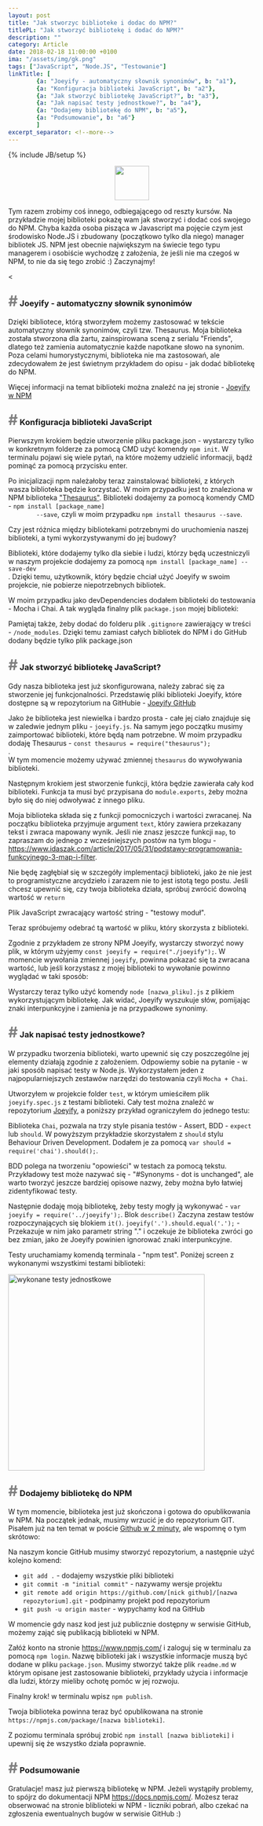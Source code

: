 ```yaml
---
layout: post
title: "Jak stworzyc biblioteke i dodac do NPM?"
titlePL: "Jak stworzyć bibliotekę i dodać do NPM?"
description: ""
category: Article
date: 2018-02-18 11:00:00 +0100
ima: "/assets/img/gk.png"
tags: ["JavaScript", "Node.JS", "Testowanie"]
linkTitle: [
		{a: "Joeyify - automatyczny słownik synonimów", b: "a1"},
		{a: "Konfiguracja biblioteki JavaScript", b: "a2"},
		{a: "Jak stworzyć bibliotekę JavaScript?", b: "a3"},
		{a: "Jak napisać testy jednostkowe?", b: "a4"},
		{a: "Dodajemy bibliotekę do NPM", b: "a5"},
		{a: "Podsumowanie", b: "a6"}
		]
excerpt_separator: <!--more-->
---
```

<!-- {% highlight javascript %}
{% endhighlight %} -->
{% include JB/setup %}
<center>
<img src="{{ site.baseurl }}/assets/img/npm.png" style="width:70px; display: inline-block;">
</center>
<p>Tym razem zrobimy coś innego, odbiegającego od reszty kursów. Na przykładzie mojej biblioteki pokażę wam jak stworzyć i dodać coś swojego do NPM. Chyba każda
	osoba pisząca w Javascript ma pojęcie czym jest środowisko Node.JS i zbudowany (początkowo tylko dla niego) manager bibliotek JS. NPM jest obecnie największym
	na świecie tego typu managerem i osobiście wychodzę z założenia, że jeśli nie ma czegoś w NPM, to nie da się tego zrobić :)
	 Zaczynajmy!</p><<!--more--></!--more-->

<h3 id="a1"><span style="color:gray; font-size: 30px;">#</span> Joeyify - automatyczny słownik synonimów</h3>
<p> Dzięki bibliotece, którą stworzyłem możemy zastosować w tekście automatyczny słownik synonimów, czyli tzw. Thesaurus. Moja biblioteka została stworzona
	dla żartu, zainspirowana sceną z serialu "Friends", dlatego też zamienia automatycznie każde napotkane słowo na synonim. Poza celami humorystycznymi,
	biblioteka nie ma zastosowań, ale zdecydowałem że jest świetnym przykładem do opisu - jak dodać bibliotekę do NPM. </p>
<p>Więcej informacji na temat biblioteki można znaleźć na jej stronie - <a href="https://www.npmjs.com/package/joeyify">Joeyify w NPM</a></p>

<h3 id="a2"><span style="color:gray; font-size: 30px;">#</span> Konfiguracja biblioteki JavaScript</h3>
<p>Pierwszym krokiem będzie utworzenie pliku package.json - wystarczy tylko w konkretnym folderze za pomocą CMD użyć komendy <code>npm init</code>.
W terminalu pojawi się wiele pytań, na które możemy udzielić informacji, bądź pominąć za pomocą przycisku enter.</p>
<p>Po inicjalizacji npm należałoby teraz zainstalować biblioteki, z których wasza biblioteka będzie korzystać. W moim przypadku jest to znaleziona w NPM
	biblioteka <a href="https://github.com/daizoru/node-thesaurus">"Thesaurus"</a>. Biblioteki dodajemy za pomocą komendy CMD - <code>npm install [package_name]
		--save</code>, czyli w moim przypadku <code>npm install thesaurus --save</code>.</p>
<p>Czy jest różnica między bibliotekami potrzebnymi do uruchomienia naszej biblioteki, a tymi wykorzystywanymi do jej budowy?</p>
<p>Biblioteki, które dodajemy tylko dla siebie i ludzi, którzy będą uczestniczyli w naszym projekcie dodajemy za pomocą <code>npm install [package_name] --save-dev
</code>. Dzięki temu, użytkownik, który będzie chciał użyć Joeyify w swoim projekcie, nie pobierze niepotrzebnych bibliotek.</p>
<p>W moim przypadku jako devDependencies dodałem biblioteki do testowania - Mocha i Chai. A tak wygląda finalny plik <code>package.json</code> mojej biblioteki:</p>
<script src="https://gist.github.com/IdaszakDaniel/e860b3304f68c190b9e010d85282ce7b.js"></script>
<p>Pamiętaj także, żeby dodać do folderu plik <code>.gitignore</code> zawierający w treści - <code>/node_modules</code>. Dzięki temu zamiast całych bibliotek
do NPM i do GitHub dodany będzie tylko plik package.json</p>

<h3 id="a3"><span style="color:gray; font-size: 30px;">#</span> Jak stworzyć bibliotekę JavaScript?</h3>
<p>Gdy nasza biblioteka jest już skonfigurowana, należy zabrać się za stworzenie jej funkcjonalności. Przedstawię pliki biblioteki Joeyify, które dostępne są
w repozytorium na GitHubie - <a href="https://github.com/IdaszakDaniel/Joeyify">Joeyify GitHub</a></p>
<p>Jako że biblioteka jest niewielka i bardzo prosta - całe jej ciało znajduje się w zaledwie jednym pliku - <code>joeyify.js</code>. Na samym jego początku
musimy zaimportować biblioteki, które będą nam potrzebne. W moim przypadku dodaję Thesaurus - <code>const thesaurus = require("thesaurus");
</code>.<br> W tym momencie możemy używać zmiennej <code>thesaurus</code> do wywoływania biblioteki.</p>
<p>Następnym krokiem jest stworzenie funkcji, która będzie zawierała cały kod biblioteki. Funkcja ta musi być przypisana do <code>module.exports</code>, żeby można
było się do niej odwoływać z innego pliku.</p>
<script src="https://gist.github.com/IdaszakDaniel/47ef3110ebf036fce9c4ac8f506b1eb4.js"></script>
<p>Moja biblioteka składa się z funkcji pomocniczych i wartości zwracanej. Na początku biblioteka przyjmuje argument <code>text</code>, który zawiera przekazany
tekst i zwraca mapowany wynik. Jeśli nie znasz jeszcze funkcji <code>map</code>, to zapraszam do jednego z wcześniejszych postów na tym blogu -
<a href="https://www.idaszak.com/article/2017/05/31/podstawy-programowania-funkcyjnego-3-map-i-filter">
	https://www.idaszak.com/article/2017/05/31/podstawy-programowania-funkcyjnego-3-map-i-filter</a>.</p>
<p>Nie będę zagłębiał się w szczegóły implementacji biblioteki, jako że nie jest to programistyczne arcydzieło i zarazem nie to jest istotą tego postu. Jeśli
chcesz upewnić się, czy twoja biblioteka działa, spróbuj zwrócić dowolną wartość w <code>return</code></p>
<script src="https://gist.github.com/IdaszakDaniel/728f7c43cac98a4b8f6f5f9742a4fe24.js"></script>
<p>Plik JavaScript zwracający wartość string - "testowy moduł".</p>
<p>Teraz spróbujemy odebrać tą wartość w pliku, który skorzysta z biblioteki.</p>
<p> Zgodnie z przykładem ze strony NPM Joeyify, wystarczy stworzyć nowy plik, w którym użyjemy <code>const joeyify = require("./joeyify");</code>. W momencie
wywołania zmiennej <code>joeyify</code>, powinna pokazać się ta zwracana wartość, lub jeśli korzystasz z mojej biblioteki to wywołanie powinno wyglądać w taki
sposób:</p>
<script src="https://gist.github.com/IdaszakDaniel/1ecee9ba7c7d8f094e9b80ce4f20a21f.js"></script>
<p>Wystarczy teraz tylko użyć komendy <code>node [nazwa_pliku].js</code> z plikiem wykorzystującym bibliotekę. Jak widać, Joeyify wyszukuje słów, pomijając znaki
	 interpunkcyjne i zamienia je na przypadkowe synonimy.</p>

<h3 id="a4"><span style="color:gray; font-size: 30px;">#</span> Jak napisać testy jednostkowe?</h3>
<p>W przypadku tworzenia biblioteki, warto upewnić się czy poszczególne jej elementy działają zgodnie z założeniem. Odpowiemy sobie na pytanie - w jaki sposób
napisać testy w Node.js. Wykorzystałem jeden z najpopularniejszych zestawów narzędzi do testowania czyli
<code>Mocha + Chai</code>.</p>
<p>Utworzyłem w projekcie folder <code>test</code>, w którym umieściłem plik <code>joeyify.spec.js</code> z testami biblioteki. Cały test można znaleźć w
repozytorium <a href="https://github.com/IdaszakDaniel/Joeyify/blob/master/test/joeyify.spec.js">Joeyify</a>, a poniższy przykład ograniczyłem do jednego
testu:</p>
<script src="https://gist.github.com/IdaszakDaniel/8cbcc8cd9a4a77dace2ed38dc69de7db.js"></script>
<p>Biblioteka <code>Chai</code>, pozwala na trzy style pisania testów - Assert, BDD - <code>expect</code> lub <code>should</code>. W powyższym przykładzie
skorzystałem z <code>should</code> stylu Behaviour Driven Development. Dodałem je za pomocą <code>var should = require('chai').should();</code>.</p>
<p>BDD polega na tworzeniu "opowieści" w testach za pomocą tekstu. Przykładowy test może nazywać się - "#Synonyms - dot is unchanged", ale warto tworzyć jeszcze
bardziej opisowe nazwy, żeby można było łatwiej zidentyfikować testy.</p>
<p>Następnie dodaję moją bibliotekę, żeby testy mogły ją wykonywać - <code>var joeyify = require('../joeyify');</code>. Blok <code>describe()</code> Zaczyna
zestaw testów rozpoczynających się blokiem <code>it()</code>. <code>joeyify('.').should.equal('.');</code> - Przekazuje w nim jako parametr string "." i oczekuje
że biblioteka zwróci go bez zmian, jako że Joeyify powinien ignorować znaki interpunkcyjne.</p>
<p>Testy uruchamiamy komendą terminala - "npm test". Poniżej screen z wykonanymi wszystkimi testami biblioteki:</p>
<img src="{{ site.baseurl }}/assets/img/joeyifyTests.png" alt="wykonane testy jednostkowe" style="height:400px"><br>

<h3 id="a5"><span style="color:gray; font-size: 30px;">#</span> Dodajemy bibliotekę do NPM</h3>
<p>W tym momencie, biblioteka jest już skończona i gotowa do opublikowania w NPM. Na początek jednak, musimy wrzucić je do repozytorium GIT. Pisałem już
na ten temat w poście <a href="https://www.idaszak.com/article/2017/03/23/daj-sie-poznac-2-projekt-konkursowy-mistrzmakro">Github w 2 minuty</a>, ale wspomnę
o tym skrótowo:</p>
<p>Na naszym koncie GitHub musimy stworzyć repozytorium, a następnie użyć kolejno komend: </p>
<ul style="padding-left: 30px;">
	<li><code>git add .</code> - dodajemy wszystkie pliki biblioteki</li>
	<li><code>git commit -m "initial commit"</code> - nazywamy wersje projektu</li>
	<li><code>git remote add origin https://github.com/[nick github]/[nazwa repozytorium].git</code> - podpinamy projekt pod repozytorium</li>
	<li><code>git push -u origin master</code> - wypychamy kod na GitHub</li>
</ul>
<p>W momencie gdy nasz kod jest już publicznie dostępny w serwisie GitHub, możemy zająć się publikacją biblioteki w NPM.</p>
<p>Załóż konto na stronie <a href="https://www.npmjs.com/">https://www.npmjs.com/</a> i zaloguj się w terminalu za pomocą <code>npm login</code>. Nazwę
	biblioteki jak i wszystkie informacje muszą być dodane w pliku <code>package.json</code>. Musimy stworzyć także plik <code>readme.md</code> w którym opisane
jest zastosowanie biblioteki, przykłady użycia i informacje dla ludzi, którzy mieliby ochotę pomóc w jej rozwoju.</p>
<p>Finalny krok! w terminalu wpisz <code>npm publish</code>.</p>
<p>Twoja biblioteka powinna teraz być opublikowana na stronie <code>https://npmjs.com/package/[nazwa biblioteki]</code>.</p>
<p>Z poziomu terminala spróbuj zrobić <code>npm install [nazwa biblioteki]</code> i upewnij się że wszystko działa poprawnie.</p>

<h3 id="a6"><span style="color:gray; font-size: 30px;">#</span> Podsumowanie</h3>
<p>Gratulacje! masz już pierwszą bibliotekę w NPM. Jeżeli wystąpiły problemy, to spójrz do dokumentacji NPM <a href="https://docs.npmjs.com/">https://docs.npmjs.com/</a>.
Możesz teraz obserwować na stronie bliblioteki w NPM - liczniki pobrań, albo czekać na zgłoszenia ewentualnych bugów w serwisie GitHub :)</p>
